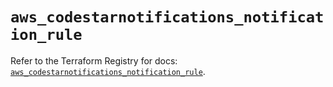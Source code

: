 # `aws_codestarnotifications_notification_rule`

Refer to the Terraform Registry for docs: [`aws_codestarnotifications_notification_rule`](https://registry.terraform.io/providers/hashicorp/aws/6.12.0/docs/resources/codestarnotifications_notification_rule).
